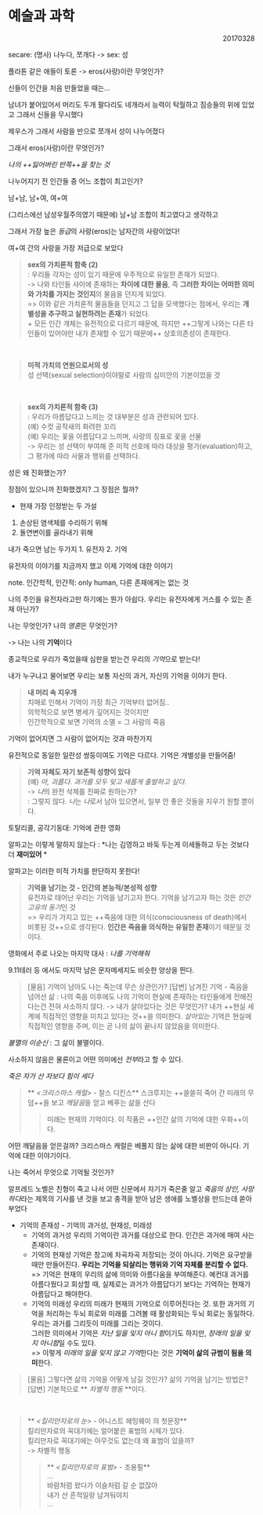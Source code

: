 예술과 과학
===

<p align=right>20170328</p>

secare: (명사) 나누다, 쪼개다 -> sex: 성

플라톤 같은 애들이 토론 -> eros(사랑)이란 무엇인가?

신들이 인간을 처음 만들었을 때는...

남녀가 붙어있어서 머리도 두개 팔다리도 네개라서 능력이 탁월하고 짐승들의 위에 있었고 그래서 신들을 무시했다

제우스가 그래서 사람을 반으로 쪼개서 성이 나누어졌다

그래서 eros(사랑)이란 무엇인가?

*나의 ++잃어버린 반쪽++을 찾는 것*

나누어지기 전 인간들 중 어느 조합이 최고인가?

남+남, 남+여, 여+여

(그리스에선 남성우월주의였기 때문에) 남+남 조합이 최고였다고 생각하고

그래서 가장 높은 *등급*의 사랑(eros)는 남자간의 사랑이었다!

여+여 간의 사랑을 가장 저급으로 보았다

> **sex의 가치론적 함축 (2)**  
> : 우리들 각자는 성이 있기 때문에 우주적으로 유일한 존재가 되었다.  
> -> 나와 타인들 사이에 존재하는 **차이에 대한 물음**, 즉 **그러한 차이는 어떠한 의미와 가치를 가지는 것인지**의 물음을 던지게 되었다.  
> => 이와 같은 가치론적 물음들을 던지고 그 답을 모색했다는 점에서, 우리는 **개별성을 추구하고 실현하려는 존재**가 되었다.  
> \+ 모든 인간 개체는 유전적으로 다르기 때문에, 하지만 ++그렇게 나와는 다른 타인들이 있어야만 내가 존재할 수 있기 때문에++ 상호의존성이 존재한다.

<br>

> **미적 가치의 연원으로서의 성**  
> 성 선택(sexual selection)이야말로 사람의 심미안의 기본이었을 것

<br>

> **sex의 가치론적 함축 (3)**  
> : 우리가 아름답다고 느끼는 것 대부분은 성과 관련되어 있다.  
> (예) 수컷 공작새의 화려한 꼬리  
> (예) 우리는 꽃을 아름답다고 느끼며, 사랑의 징표로 꽃을 선물  
> -> 우리는 성 선택이 부여해 준 미적 선호에 따라 대상을 평가(evaluation)하고, 그 평가에 따라 사물과 행위를 선택하다.  

성은 왜 진화했는가?

장점이 있으니까 진화했겠지? 그 장점은 뭘까?

- 현재 가장 인정받는 두 가설
1. 손상된 염색체를 수리하기 위해
1. 돌연변이를 골라내기 위해

내가 죽으면 남는 두가지 1. 유전자 2. 기억

유전자의 이야기를 지금까지 했고 이제 기억에 대한 이야기

note. 인간학적, 인간적: only human, 다른 존재에게는 없는 것

나의 주인을 유전자라고만 하기에는 뭔가 아쉽다. 우리는 유전자에게 거스를 수 있는 존재 아닌가?

나는 무엇인가? 나의 *영혼*은 무엇인가?

-> 나는 나의 **기억**이다

종교적으로 우리가 죽었을때 심판을 받는건 우리의 *기억*으로 받는다!

내가 누구냐고 물어보면 우리는 보통 자신의 과거, 자신의 기억을 이야기 한다.

> **내 머리 속 지우개**  
> 치매로 인해서 기억이 가장 최근 기억부터 없어짐..  
> 의학적으로 보면 병세가 깊어지는 것이지만  
> 인간학적으로 보면 기억의 소멸 = 그 사람의 죽음  

기억이 없어지면 그 사람이 없어지는 것과 마찬가지

유전적으로 동일한 일란성 쌍둥이여도 기억은 다르다. 기억은 개별성을 만들어줌!

> **기억 자체도 자기 보존적 성향이 있다**  
> (예) *아, 괴롭다. 과거를 모두 잊고 새롭게 출발하고 싶다.*  
> -> *나*의 완전 삭제를 진짜로 원하는가?  
> : 그렇지 않다. *나*는 *나*로서 남아 있으면서, 일부 안 좋은 것들을 지우기 원할 뿐이다.  

토탈리콜, 공각기동대: 기억에 관한 영화

알파고는 이렇게 말하지 않는다 : *나는 김영하고 바둑 두는게 이세돌하고 두는 것보다 더 **재미있어** *

알파고는 이러한 미적 가치를 판단하지 못한다!

> **기억을 남기는 것 - 인간의 본능적/본성적 성향**  
> 유전자로 태어난 우리는 기억을 남기고자 한다. 기억을 남기고자 하는 것은 *인간 고유의 동기*인 것  
> => 우리가 가지고 있는 ++죽음에 대한 의식(consciousness of death)에서 비롯된 것++으로 생각된다. **인간은 죽음을 의식하는 유일한 존재**이기 때문일 것이다.  

영화에서 주로 나오는 마지막 대사 : *나를 기억해줘*

9.11테러 등 에서도 마지막 남은 문자메세지도 비슷한 양상을 띈다.

> [물음] 기억이 남아도 나는 죽는데 무슨 상관인가?
> [답변] 남겨진 기억 - 죽음을 넘어선 삶
> : 나의 죽음 이후에도 나의 기억이 현실에 존재하는 타인들에게 전해진다는건 전혀 사소하지 않다.
> -> 내가 살아있다는 것은 무엇인가? 내가 ++현실 세계에 직접적인 영향을 미치고 있다는 것++을 의미한다. *살아있는* 기억은 현실에 직접적인 영향을 주며, 이는 곧 나의 삶이 끝나지 않았음을 의미한다.

*불멸의 이순신* : 그 삶이 불멸이다.

사소하지 않음은 물론이고 어떤 의미에선 *전부*라고 할 수 있다.

*죽은 자가 산 자보다 힘이 세다*

> ** *<크리스마스 캐럴>* - 찰스 디킨스**
> 스크루지는 ++쓸쓸히 죽어 간 미래의 무덤++을 보고 *깨달음*을 얻고 베푸는 삶을 산다
> > 미래는 현재의 기억이다. 이 작품은 ++인간 삶의 기억에 대한 우화++이다.

어떤 깨달음을 얻은걸까? 크리스마스 캐럴은 베풀지 않는 삶에 대한 비판이 아니다. 기억에 대한 이야기이다.

나는 죽어서 무엇으로 기억될 것인가?

알프레드 노벨은 친형이 죽고 나서 어떤 신문에서 자기가 죽은줄 알고 *죽음의 상인, 사망하다*라는 제목의 기사를 낸 것을 보고 충격을 받아 남은 생애를 노벨상을 만드는데 쏟아부었다

- 기억의 존재성 - 기억의 과거성, 현재성, 미래성
	- 기억의 과거성
		우리의 기억이란 과거를 대상으로 한다. 인간은 과거에 매여 사는 존재이다.
	- 기억의 현재성
		기억은 창고에 차곡차곡 저장되는 것이 아니다. 기억은 요구받을 때만 만들어진다. **우리는 기억을 되살리는 행위와 기억 자체를 분리할 수 없다.**  
		=> 기억은 현재의 우리의 삶에 의미와 아름다움을 부여해준다. 예컨대 과거를 아름다웠다고 회상할 때, 실제로는 과거가 아름답다기 보다는 기억하는 현재가 아름답다고 해야한다.  
	- 기억의 미래성
		우리의 미래가 현재의 기억으로 이루어진다는 것. 또한 과거의 기억을 처리하는 두뇌 회로와 미래를 그려볼 때 활성화되는 두뇌 회로는 동일하다. 우리는 과거를 그리듯이 미래를 그리는 것이다.  
		그러한 의미에서 기억은 *지난 일을 잊지 아니 함*이기도 하지만, *장래의 일을 잊지 아니함*일 수도 있다.  
		=> 이렇게 *미래의 일을 잊지 않고 기억*한다는 것은 **기억이 삶의 규범이 됨을 의미**한다.

> [물음] 그렇다면 삶의 기억을 어떻게 남길 것인가? 삶의 기억을 남기는 방법은?  
> [답변] 기본적으로 ** *차별적 행동* **이다.

<br>

> ** *<킬리만자로의 눈>* - 어니스트 헤밍웨이 의 첫문장**  
> 킬리만자로의 꼭대기에는 얼어붙은 표범의 시체가 있다.  
> 킬리만자로 꼭대기에는 아무것도 없는데 왜 표범이 있을까?  
> -> 차별적 행동  
> > ** *<킬리만자로의 표범>* - 조용필**  
> > ...  
> > 바람처럼 왔다가 이슬처럼 갈 순 없잖아  
> > 내가 산 흔적일랑 남겨둬야지  
> > ...  
